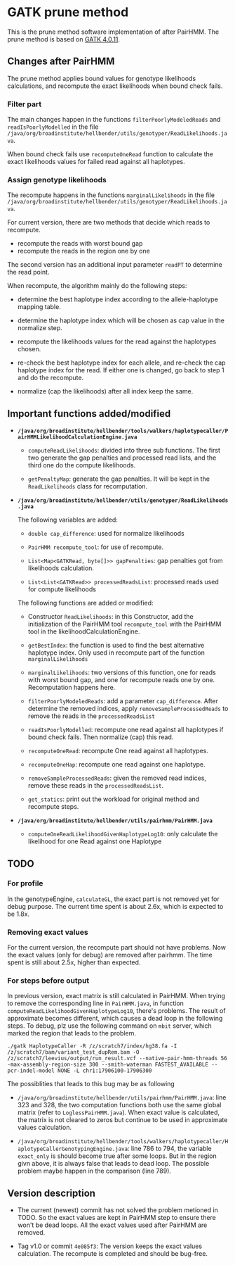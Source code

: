 # GATK prune method
This is the prune method software implementation of after PairHMM. The prune method is based on [GATK 4.0.11](https://github.com/broadinstitute/gatk/tags).

## Changes after PairHMM
The prune method applies bound values for genotype likelihoods calculations, and recompute the exact likelihoods when bound check fails.

### Filter part
The main changes happen in the functions `filterPoorlyModeledReads` and `readIsPoorlyModelled` in the file `/java/org/broadinstitute/hellbender/utils/genotyper/ReadLikelihoods.java`.

When bound check fails use `recomputeOneRead` function to calculate the exact likelihoods values for failed read against all haplotypes.

### Assign genotype likelihoods
The recompute happens in the functions `marginalLikelihoods` in the file `/java/org/broadinstitute/hellbender/utils/genotyper/ReadLikelihoods.java`.

For current version, there are two methods that decide which reads to recompute.
* recompute the reads with worst bound gap
* recompute the reads in the region one by one

The second version has an additional input parameter `readPT` to determine the read point.

When recompute, the algorithm mainly do the following steps:
* determine the best haplotype index according to the allele-haplotype mapping table.

* determine the haplotype index which will be chosen as cap value in the normalize step.

* recompute the likelihoods values for the read against the haplotypes chosen.

* re-check the best haplotype index for each allele, and re-check the cap haplotype index for the read. If either one is changed, go back to step 1 and do the recompute.

* normalize (cap the likelihoods) after all index keep the same.

## Important functions added/modified
* **`/java/org/broadinstitute/hellbender/tools/walkers/haplotypecaller/PairHMMLikelihoodCalculationEngine.java`**

  * `computeReadLikelihoods`: divided into three sub functions. The first two generate the gap penalties and processed read lists, and the third one do the compute likelihoods.

  * `getPenaltyMap`:  generate the gap penalties. It will be kept in the `ReadLikelihoods` class for recomputation.

* **`/java/org/broadinstitute/hellbender/utils/genotyper/ReadLikelihoods.java`**

  The following variables are added:
  * `double cap_difference`: used for normalize likelihoods

  * `PairHMM recompute_tool`: for use of recompute.

  * `List<Map<GATKRead, byte[]>> gapPenalties`: gap penalties got from likelihoods calculation.

  * `List<List<GATKRead>> processedReadsList`: processed reads used for compute likelihoods

  The following functions are added or modified:

  * Constructor `ReadLikelihoods`: in this Constructor, add the initialization of the PairHMM tool `recompute_tool` with the PairHMM tool in the likelihoodCalculationEngine.

  * `getBestIndex`: the function is used to find the best alternative haplotype index. Only used in recompute part of the function `marginalLikelihoods`

  * `marginalLikelihoods`: two versions of this function, one for reads with worst bound gap, and one for recompute reads one by one. Recomputation happens here.

  * `filterPoorlyModeledReads`: add a parameter `cap_difference`. After determine the removed indices, apply `removeSampleProcessedReads` to remove the reads in the `processedReadsList`

  * `readIsPoorlyModelled`: recompute one read against all haplotypes if bound check fails. Then normalize (cap) this read.

  * `recomputeOneRead`: recompute One read against all haplotypes.

  * `recomputeOneHap`: recompute one read against one haplotype.

  * `removeSampleProcessedReads`: given the removed read indices, remove these reads in the `processedReadsList`.

  * `get_statics`: print out the workload for original method and recompute steps.

* **`/java/org/broadinstitute/hellbender/utils/pairhmm/PairHMM.java`**

  * `computeOneReadLikelihoodGivenHaplotypeLog10`: only calculate the likelihood for one Read against one Haplotype

## TODO

### For profile
In the genotypeEngine, `calculateGL`, the exact part is not removed yet for debug purpose. The current time spent is about 2.6x, which is expected to be 1.8x.

### Removing exact values
For the current version, the recompute part should not have problems. Now the exact values (only for debug) are removed after pairhmm. The time spent is still about 2.5x, higher than expected.

### For steps before output
In previous version, exact matrix is still calculated in PairHMM. When trying to remove the corresponding line in `PairHMM.java`, in function `computeReadLikelihoodGivenHaplotypeLog10`, there's problems. The result of approximate becomes different, which causes a dead loop in the following steps. To debug, plz use the following command on `mbit` server, which marked the region that leads to the problem.

`./gatk HaplotypeCaller -R /z/scratch7/index/hg38.fa -I /z/scratch7/bam/variant_test_dupRem.bam -O /z/scratch7/leevius/output/run_result.vcf --native-pair-hmm-threads 56 -max-assembly-region-size 300 --smith-waterman FASTEST_AVAILABLE --pcr-indel-model NONE -L chr1:17906100-17906300`

The possiblities that leads to this bug may be as following
* `/java/org/broadinstitute/hellbender/utils/pairhmm/PairHMM.java`: line 323 and 328, the two computation functions both use the same global matrix (refer to `LoglessPairHMM.java`). When exact value is calculated, the matrix is not cleared to zeros but continue to be used in approximate values calculation.

* `/java/org/broadinstitute/hellbender/tools/walkers/haplotypecaller/HaplotypeCallerGenotypingEngine.java`: line 786 to 794, the variable `exact_only` is should become true after some loops. But in the region givn above, it is always false that leads to dead loop. The possible problem maybe happen in the comparison (line 789).

## Version description

* The current (newest) commit has not solved the problem metioned in TODO. So the exact values are kept in PairHMM step to ensure there won't be dead loops. All the exact values used after PairHMM are removed.

* Tag v1.0 or commit `4e085f3`: The version keeps the exact values calculation. The recompute is completed and should be bug-free.
